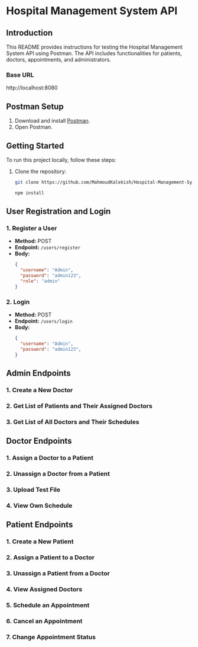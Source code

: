 # Hospital Management System API

## Introduction

This README provides instructions for testing the Hospital Management System API using Postman. The API includes functionalities for patients, doctors, appointments, and administrators.

### Base URL

http://localhost:8080

## Postman Setup

1. Download and install [Postman](https://www.postman.com/downloads/).
2. Open Postman.


## Getting Started

To run this project locally, follow these steps:

1. Clone the repository:
   ```bash
   git clone https://github.com/MahmoudKalekish/Hospital-Management-System-RESTful-API.git
   
   npm install


## User Registration and Login

### 1. Register a User

- **Method:** POST
- **Endpoint:** `/users/register`
- **Body:**
  ```json
  {
    "username": "Admin",
    "password": "admin123",
    "role": "admin"
  }


 ### 2. Login

 - **Method:** POST
- **Endpoint:** `/users/login`
- **Body:**
  ```json
  {
    "username": "Admin",
    "password": "admin123",
  }


## Admin Endpoints

### 1. Create a New Doctor


### 2. Get List of Patients and Their Assigned Doctors


### 3. Get List of All Doctors and Their Schedules


## Doctor Endpoints

### 1. Assign a Doctor to a Patient


### 2. Unassign a Doctor from a Patient


### 3. Upload Test File


### 4. View Own Schedule


## Patient Endpoints

### 1. Create a New Patient


### 2. Assign a Patient to a Doctor


### 3. Unassign a Patient from a Doctor


### 4. View Assigned Doctors


### 5. Schedule an Appointment


### 6. Cancel an Appointment


### 7. Change Appointment Status


